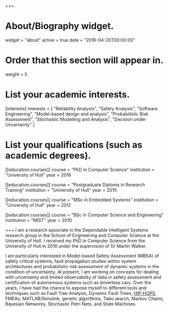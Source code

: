 +++
# About/Biography widget.
widget = "about"
active = true
date = "2016-04-20T00:00:00"

# Order that this section will appear in.
weight = 5

# List your academic interests.
[interests]
  interests = [
    "Reliability Analysis",
    "Safety Analysis",
    "Software Engineering",
    "Model-based design and analysis",
    "Probabilistic Risk Assessment",
    "Stochastic Modelling and Analysis",
	"Decision under Uncertainty"
  ]

# List your qualifications (such as academic degrees).
[[education.courses]]
  course = "PhD in Computer Science"
  institution = "University of Hull"
  year = 2016

  [[education.courses]]
    course = "Postgraduate Diploma in Research Training"
    institution = "University of Hull"
    year = 2015

[[education.courses]]
  course = "MSc in Embedded Systems"
  institution = "University of Hull"
  year = 2012

[[education.courses]]
  course = "BSc in Computer Science and Engineering"
  institution = "MIST"
  year = 2010

+++
I am a research associate in the Dependable Intelligent Systems research group in the School of Engineering and Computer Science at the University of Hull. I received my PhD in Computer Science from the University of Hull in 2016 under the supervision of Dr Martin Walker.

I am particularly interested in Model-based Safety Assessment (MBSA) of safety critical systems, fault propagation studies within system architectures and probabilistic risk assessment of dynamic systems in the condition of uncertainty. At present, I am working on concepts for dealing with uncertainty and limited observability of data in safety assessment and certification of autonomous systems such as driverless cars. Over the years, I have had the chance to expose myself to different tools and techniques such as Fault Tree Analysis, Dynamic Fault Trees, [HiP-HOPS](http://www.hip-hops.eu/), FMEAs, MATLAB/Simulink, genetic algorithms, Tabu search, Markov Chains, Bayesian Networks, Stochastic Petri Nets, and State Machines.
